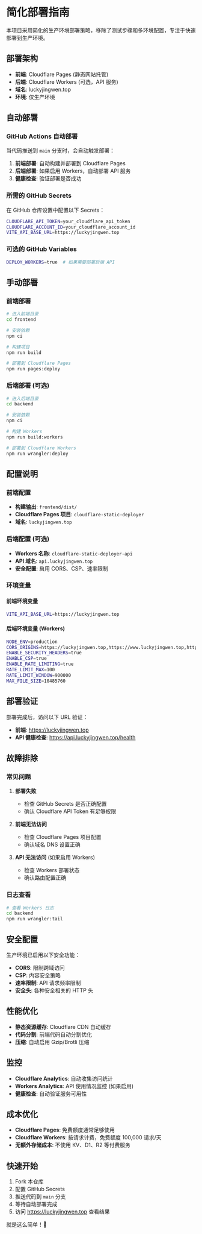 # 简化部署指南

本项目采用简化的生产环境部署策略，移除了测试步骤和多环境配置，专注于快速部署到生产环境。

## 部署架构

- **前端**: Cloudflare Pages (静态网站托管)
- **后端**: Cloudflare Workers (可选，API 服务)
- **域名**: luckyjingwen.top
- **环境**: 仅生产环境

## 自动部署

### GitHub Actions 自动部署

当代码推送到 `main` 分支时，会自动触发部署：

1. **前端部署**: 自动构建并部署到 Cloudflare Pages
2. **后端部署**: 如果启用 Workers，自动部署 API 服务
3. **健康检查**: 验证部署是否成功

### 所需的 GitHub Secrets

在 GitHub 仓库设置中配置以下 Secrets：

```bash
CLOUDFLARE_API_TOKEN=your_cloudflare_api_token
CLOUDFLARE_ACCOUNT_ID=your_cloudflare_account_id
VITE_API_BASE_URL=https://luckyjingwen.top
```

### 可选的 GitHub Variables

```bash
DEPLOY_WORKERS=true  # 如果需要部署后端 API
```

## 手动部署

### 前端部署

```bash
# 进入前端目录
cd frontend

# 安装依赖
npm ci

# 构建项目
npm run build

# 部署到 Cloudflare Pages
npm run pages:deploy
```

### 后端部署 (可选)

```bash
# 进入后端目录
cd backend

# 安装依赖
npm ci

# 构建 Workers
npm run build:workers

# 部署到 Cloudflare Workers
npm run wrangler:deploy
```

## 配置说明

### 前端配置

- **构建输出**: `frontend/dist/`
- **Cloudflare Pages 项目**: `cloudflare-static-deployer`
- **域名**: `luckyjingwen.top`

### 后端配置 (可选)

- **Workers 名称**: `cloudflare-static-deployer-api`
- **API 域名**: `api.luckyjingwen.top`
- **安全配置**: 启用 CORS、CSP、速率限制

### 环境变量

#### 前端环境变量
```bash
VITE_API_BASE_URL=https://luckyjingwen.top
```

#### 后端环境变量 (Workers)
```bash
NODE_ENV=production
CORS_ORIGINS=https://luckyjingwen.top,https://www.luckyjingwen.top,https://cloudflare-static-deployer.pages.dev
ENABLE_SECURITY_HEADERS=true
ENABLE_CSP=true
ENABLE_RATE_LIMITING=true
RATE_LIMIT_MAX=100
RATE_LIMIT_WINDOW=900000
MAX_FILE_SIZE=10485760
```

## 部署验证

部署完成后，访问以下 URL 验证：

- **前端**: https://luckyjingwen.top
- **API 健康检查**: https://api.luckyjingwen.top/health

## 故障排除

### 常见问题

1. **部署失败**
   - 检查 GitHub Secrets 是否正确配置
   - 确认 Cloudflare API Token 有足够权限

2. **前端无法访问**
   - 检查 Cloudflare Pages 项目配置
   - 确认域名 DNS 设置正确

3. **API 无法访问** (如果启用 Workers)
   - 检查 Workers 部署状态
   - 确认路由配置正确

### 日志查看

```bash
# 查看 Workers 日志
cd backend
npm run wrangler:tail
```

## 安全配置

生产环境已启用以下安全功能：

- **CORS**: 限制跨域访问
- **CSP**: 内容安全策略
- **速率限制**: API 请求频率限制
- **安全头**: 各种安全相关的 HTTP 头

## 性能优化

- **静态资源缓存**: Cloudflare CDN 自动缓存
- **代码分割**: 前端代码自动分割优化
- **压缩**: 自动启用 Gzip/Brotli 压缩

## 监控

- **Cloudflare Analytics**: 自动收集访问统计
- **Workers Analytics**: API 使用情况监控 (如果启用)
- **健康检查**: 自动验证服务可用性

## 成本优化

- **Cloudflare Pages**: 免费额度通常足够使用
- **Cloudflare Workers**: 按请求计费，免费额度 100,000 请求/天
- **无额外存储成本**: 不使用 KV、D1、R2 等付费服务

## 快速开始

1. Fork 本仓库
2. 配置 GitHub Secrets
3. 推送代码到 `main` 分支
4. 等待自动部署完成
5. 访问 https://luckyjingwen.top 查看结果

就是这么简单！🚀